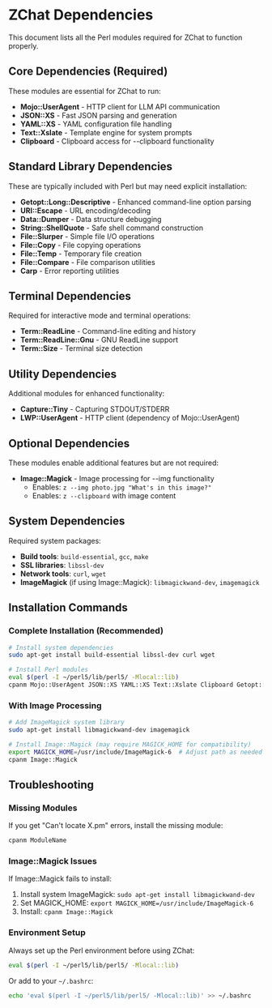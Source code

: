 # ZChat Dependencies

This document lists all the Perl modules required for ZChat to function properly.

## Core Dependencies (Required)

These modules are essential for ZChat to run:

- **Mojo::UserAgent** - HTTP client for LLM API communication
- **JSON::XS** - Fast JSON parsing and generation
- **YAML::XS** - YAML configuration file handling
- **Text::Xslate** - Template engine for system prompts
- **Clipboard** - Clipboard access for --clipboard functionality

## Standard Library Dependencies

These are typically included with Perl but may need explicit installation:

- **Getopt::Long::Descriptive** - Enhanced command-line option parsing
- **URI::Escape** - URL encoding/decoding
- **Data::Dumper** - Data structure debugging
- **String::ShellQuote** - Safe shell command construction
- **File::Slurper** - Simple file I/O operations
- **File::Copy** - File copying operations
- **File::Temp** - Temporary file creation
- **File::Compare** - File comparison utilities
- **Carp** - Error reporting utilities

## Terminal Dependencies

Required for interactive mode and terminal operations:

- **Term::ReadLine** - Command-line editing and history
- **Term::ReadLine::Gnu** - GNU ReadLine support
- **Term::Size** - Terminal size detection

## Utility Dependencies

Additional modules for enhanced functionality:

- **Capture::Tiny** - Capturing STDOUT/STDERR
- **LWP::UserAgent** - HTTP client (dependency of Mojo::UserAgent)

## Optional Dependencies

These modules enable additional features but are not required:

- **Image::Magick** - Image processing for --img functionality
  - Enables: `z --img photo.jpg "What's in this image?"`
  - Enables: `z --clipboard` with image content

## System Dependencies

Required system packages:

- **Build tools**: `build-essential`, `gcc`, `make`
- **SSL libraries**: `libssl-dev`
- **Network tools**: `curl`, `wget`
- **ImageMagick** (if using Image::Magick): `libmagickwand-dev`, `imagemagick`

## Installation Commands

### Complete Installation (Recommended)
```bash
# Install system dependencies
sudo apt-get install build-essential libssl-dev curl wget

# Install Perl modules
eval $(perl -I ~/perl5/lib/perl5/ -Mlocal::lib)
cpanm Mojo::UserAgent JSON::XS YAML::XS Text::Xslate Clipboard Getopt::Long::Descriptive URI::Escape Data::Dumper String::ShellQuote File::Slurper File::Copy File::Temp File::Compare Carp Term::ReadLine Term::ReadLine::Gnu Capture::Tiny LWP::UserAgent Term::Size
```

### With Image Processing
```bash
# Add ImageMagick system library
sudo apt-get install libmagickwand-dev imagemagick

# Install Image::Magick (may require MAGICK_HOME for compatibility)
export MAGICK_HOME=/usr/include/ImageMagick-6  # Adjust path as needed
cpanm Image::Magick
```

## Troubleshooting

### Missing Modules
If you get "Can't locate X.pm" errors, install the missing module:
```bash
cpanm ModuleName
```

### Image::Magick Issues
If Image::Magick fails to install:
1. Install system ImageMagick: `sudo apt-get install libmagickwand-dev`
2. Set MAGICK_HOME: `export MAGICK_HOME=/usr/include/ImageMagick-6`
3. Install: `cpanm Image::Magick`

### Environment Setup
Always set up the Perl environment before using ZChat:
```bash
eval $(perl -I ~/perl5/lib/perl5/ -Mlocal::lib)
```

Or add to your `~/.bashrc`:
```bash
echo 'eval $(perl -I ~/perl5/lib/perl5/ -Mlocal::lib)' >> ~/.bashrc
```